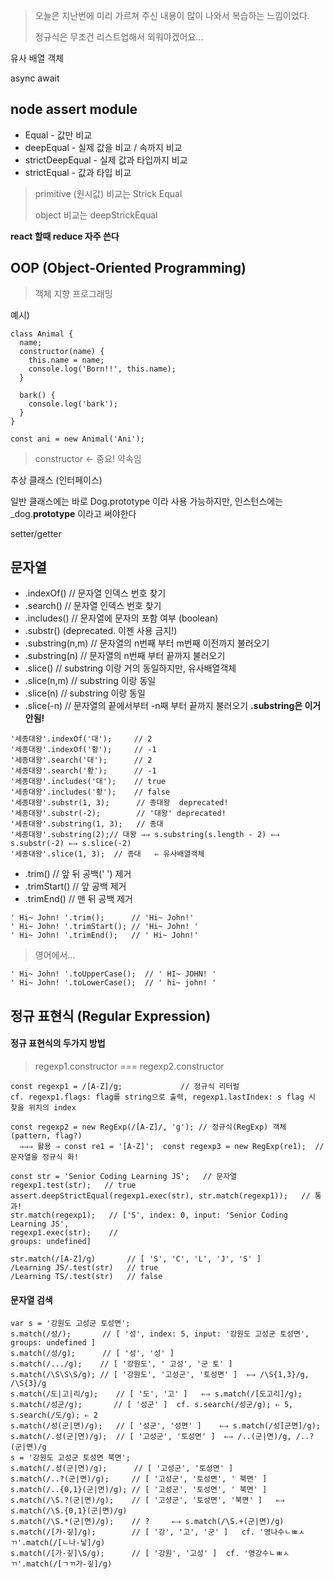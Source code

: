 > 오늘은 지난번에 미리 가르쳐 주신 내용이 많이 나와서 복습하는 느낌이었다.
> 
> 정규식은 무조건 리스트업해서 외워야겠어요...

유사 배열 객체

async
await 

## node assert module
- Equal - 값만 비교
- deepEqual - 실제 값을 비교 / 속까지 비교
- strictDeepEqual - 실제 값과 타입까지 비교
- strictEqual - 값과 타입 비교

> primitive (원시값) 비교는 Strick Equal
>
> object 비교는 deepStrickEqual



**react 할때 reduce 자주 쓴다**


## OOP (Object-Oriented Programming)
> 객체 지향 프로그래밍 

예시) 
```
class Animal {
  name;
  constructor(name) {
    this.name = name;
    console.log('Born!!', this.name);
  }

  bark() {
    console.log('bark');
  }
}

const ani = new Animal('Ani');
```
> constructor <- 중요! 약속임


추상 클래스 (인터페이스) 

일반 클래스에는 바로 Dog.prototype 이라 사용 가능하지만, 
인스턴스에는 _dog.__prototype__ 이라고 써야한다

setter/getter 

## 문자열
- .indexOf()                 // 문자열 인덱스 번호 찾기
- .search()                  // 문자열 인덱스 번호 찾기
- .includes()                // 문자열에 문자의 포함 여부 (boolean)
- .substr() (deprecated. 이젠 사용 금지!)
- .substring(n,m)            // 문자열의 n번째 부터 m번째 이전까지 불러오기
- .substring(n)              // 문자열의 n번째 부터 끝까지 불러오기
- .slice()                   // substring 이랑 거의 동일하지만, 유사배열객체
- .slice(n,m)                // substring 이랑 동일
- .slice(n)                  // substring 이랑 동일
- .slice(-n)                 // 문자열의 끝에서부터 -n째 부터 끝까지 불러오기 **.substring은 이거 안됨!** 

```
'세종대왕'.indexOf('대');     // 2
'세종대왕'.indexOf('황');     // -1
'세종대왕'.search('대');      // 2
'세종대왕'.search('황');      // -1
'세종대왕'.includes('대');    // true
'세종대왕'.includes('황');    // false
'세종대왕'.substr(1, 3);      // 종대왕  deprecated!
'세종대왕'.substr(-2);        // '대왕' deprecated!
'세종대왕'.substring(1, 3);   // 종대
'세종대왕'.substring(2);// 대왕 ⇒⇒ s.substring(s.length - 2) ⇐⇒ s.substr(-2) ⇐⇒ s.slice(-2)
'세종대왕'.slice(1, 3);  // 종대   ⇐ 유사배열객체
```
- .trim()                  // 앞 뒤 공백(' ') 제거
- .trimStart()             // 앞 공백 제거
- .trimEnd()               // 맨 뒤 공백 제거
```
' Hi~ John! '.trim();      // 'Hi~ John!'
' Hi~ John! '.trimStart(); // 'Hi~ John! '
' Hi~ John! '.trimEnd();   // ' Hi~ John!'
```

> 영어에서...
```
' Hi~ John! '.toUpperCase();  // ' HI~ JOHN! '
' Hi~ John! '.toLowerCase();  // ' hi~ john! '
```

## 정규 표현식 (Regular Expression)
#### 정규 표현식의 두가지 방법
> regexp1.constructor === regexp2.constructor
```
const regexp1 = /[A-Z]/g;             // 정규식 리터럴 
cf. regexp1.flags: flag를 string으로 출력, regexp1.lastIndex: s flag 시 찾을 위치의 index

const regexp2 = new RegExp(/[A-Z]/, 'g'); // 정규식(RegExp) 객체 (pattern, flag?)
  ⇒⇒⇒ 활용 ⇒ const re1 = '[A-Z]';  const regexp3 = new RegExp(re1);  // 문자열을 정규식 화!

const str = 'Senior Coding Learning JS';   // 문자열
regexp1.test(str);   // true
assert.deepStrictEqual(regexp1.exec(str), str.match(regexp1));   // 통과!
str.match(regexp1);   // ['S', index: 0, input: 'Senior Coding Learning JS',
regexp1.exec(str);    //                                         groups: undefined]

str.match(/[A-Z]/g)       // [ 'S', 'C', 'L', 'J', 'S' ]
/Learning JS/.test(str)   // true
/Learning TS/.test(str)   // false
```

#### 문자열 검색
```
var s = '강원도 고성군 토성면';
s.match(/성/);       // [ '성', index: 5, input: '강원도 고성군 토성면', groups: undefined ]
s.match(/성/g);      // [ '성', '성' ]
s.match(/.../g);    // [ '강원도', ' 고성', '군 토' ]
s.match(/\S\S\S/g); // [ '강원도', '고성군', '토성면' ]  ⇐⇒ /\S{1,3}/g, /\S{3}/g
s.match(/도|고|리/g);    // [ '도', '고' ]   ⇐⇒ s.match(/[도고리]/g);
s.match(/성군/g);       // [ '성군' ]  cf. s.search(/성군/g); ⇐ 5, s.search(/도/g); ⇐ 2
s.match(/성(군|면)/g);   // [ '성군', '성면' ]    ⇐⇒ s.match(/성[군면]/g);
s.match(/.성(군|면)/g);  // [ '고성군', '토성면' ]  ⇐⇒ /..(군|면)/g, /..?(군|면)/g
s = '강원도 고성군 토성면 북면';
s.match(/.성(군|면)/g);      // [ '고성군', '토성면' ]
s.match(/..?(군|면)/g);     // [ '고성군', '토성면', ' 북면' ]
s.match(/..{0,1}(군|면)/g); // [ '고성군', '토성면', ' 북면' ]
s.match(/\S.?(군|면)/g);    // [ '고성군', '토성면', '북면' ]   ⇐⇒ s.match(/\S.{0,1}(군|면)/g)
s.match(/\S.*(군|면)/g);    // ?     ⇐⇒ s.match(/\S.+(군|면)/g)
s.match(/[가-깋]/g);        // [ '강', '고', '군' ]   cf. '영나수ㄴㅃㅅㄲ'.match(/[ㄴ나-닣]/g)
s.match(/[가-깋]\S/g);      // [ '강원', '고성' ]  cf. '영강수ㄴㅃㅅㄲ'.match(/[ㄱㄲ가-깋]/g)
```


